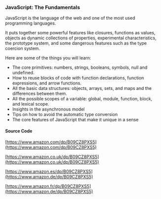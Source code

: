 ### JavaScript: The Fundamentals

JavaScript is the language of the web and one of the most used programming languages.

It puts together some powerful features like closures,
functions as values, objects as dynamic collections of properties, experimental
characteristics, the prototype system, and some dangerous features such as the type coercion system.

Here are some of the things you will learn:

* The core primitives: numbers, strings, booleans, symbols, null and undefined.
* How to reuse blocks of code with function declarations, function expressions, and arrow functions.
* All the basic data structures: objects, arrays, sets, and maps and the differences between them.
* All the possible scopes of a variable: global, module, function, block, and lexical scope.
* Insights in the asynchronous model
* Tips on how to avoid the automatic type conversion
* The core features of JavaScript that make it unique in a sense

#### Source Code

[https://www.amazon.com/dp/B09CZ8PXS5](https://www.amazon.com/dp/B09CZ8PXS5)

[https://www.amazon.co.uk/dp/B09CZ8PXS5](https://www.amazon.co.uk/dp/B09CZ8PXS5)

[https://www.amazon.es/dp/B09CZ8PXS5](https://www.amazon.de/dp/B09CZ8PXS5)

[https://www.amazon.fr/dp/B09CZ8PXS5](https://www.amazon.de/dp/B09CZ8PXS5)